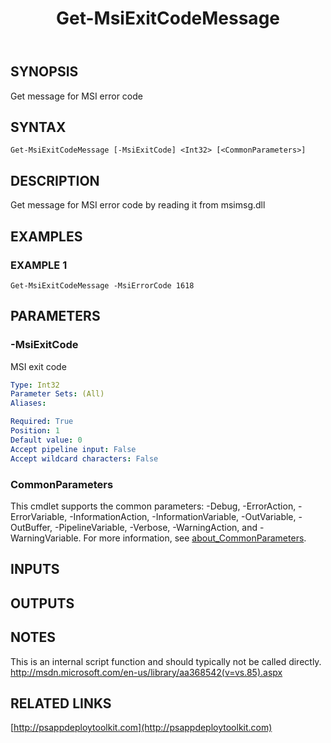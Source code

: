 ﻿---
title: Get-MsiExitCodeMessage
editLink: false
isShowComments: false
external help file: PSAppDeployToolkit-help.xml
Module Name: PSAppDeployToolkit
online version: http://psappdeploytoolkit.com
schema: 2.0.0
---

## SYNOPSIS
Get message for MSI error code

## SYNTAX

```
Get-MsiExitCodeMessage [-MsiExitCode] <Int32> [<CommonParameters>]
```

## DESCRIPTION
Get message for MSI error code by reading it from msimsg.dll

## EXAMPLES

### EXAMPLE 1
```
Get-MsiExitCodeMessage -MsiErrorCode 1618
```

## PARAMETERS

### -MsiExitCode
MSI exit code

```yaml
Type: Int32
Parameter Sets: (All)
Aliases:

Required: True
Position: 1
Default value: 0
Accept pipeline input: False
Accept wildcard characters: False
```

### CommonParameters
This cmdlet supports the common parameters: -Debug, -ErrorAction, -ErrorVariable, -InformationAction, -InformationVariable, -OutVariable, -OutBuffer, -PipelineVariable, -Verbose, -WarningAction, and -WarningVariable. For more information, see [about_CommonParameters](http://go.microsoft.com/fwlink/?LinkID=113216).

## INPUTS

## OUTPUTS

## NOTES
This is an internal script function and should typically not be called directly.
http://msdn.microsoft.com/en-us/library/aa368542(v=vs.85).aspx

## RELATED LINKS

[http://psappdeploytoolkit.com](http://psappdeploytoolkit.com)

